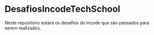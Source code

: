 # DesafiosIncodeTechSchool
Neste repositório estará os desafios do Incode que são passados para serem realizados.
